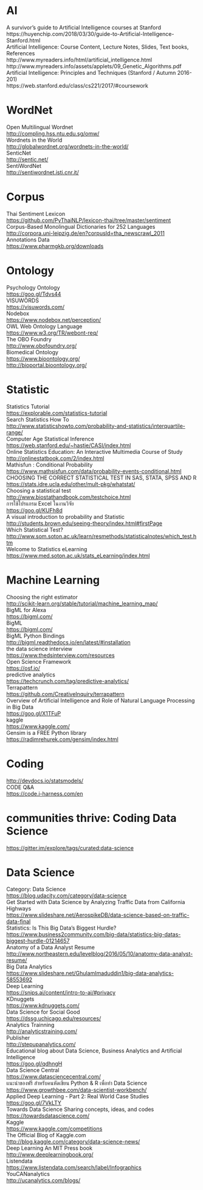 # AI
<div>
A survivor’s guide to Artificial Intelligence courses at Stanford <br>
https://huyenchip.com/2018/03/30/guide-to-Artificial-Intelligence-Stanford.html <br>
Artificial   Intelligence: Course Content, Lecture Notes, Slides, Text books, References <br>
http://www.myreaders.info/html/artificial_intelligence.html <br>
http://www.myreaders.info/assets/applets/09_Genetic_Algorithms.pdf <br>
Artificial Intelligence: Principles and Techniques (Stanford / Autumn 2016-201) <br>
https://web.stanford.edu/class/cs221/2017/#coursework <br>

# WordNet
Open Multilingual Wordnet <br>
http://compling.hss.ntu.edu.sg/omw/ <br>
Wordnets in the World <br>
http://globalwordnet.org/wordnets-in-the-world/ <br>
SenticNet <br>
http://sentic.net/ <br>
SentiWordNet <br>
http://sentiwordnet.isti.cnr.it/ <br>

# Corpus
Thai Sentiment Lexicon <br>
https://github.com/PyThaiNLP/lexicon-thai/tree/master/sentiment <br>
Corpus-Based Monolingual Dictionaries for 252 Languages <br>
http://corpora.uni-leipzig.de/en?corpusId=tha_newscrawl_2011 <br>
Annotations Data <br>
https://www.pharmgkb.org/downloads <br>

# Ontology
Psychology Ontology <br>
https://goo.gl/Tdvs44 <br>
VISUWORDS <br>
https://visuwords.com/ <br>
Nodebox <br>
https://www.nodebox.net/perception/ <br>
OWL Web Ontology Language <br>
https://www.w3.org/TR/webont-req/ <br>
The OBO Foundry<br>
http://www.obofoundry.org/ <br>
Biomedical Ontology<br>
https://www.bioontology.org/ <br>
http://bioportal.bioontology.org/ <br>

# Statistic
Statistics Tutorial <br>
https://explorable.com/statistics-tutorial <br>
Search Statistics How To<br>
http://www.statisticshowto.com/probability-and-statistics/interquartile-range/ <br>
Computer Age Statistical Inference<br>
https://web.stanford.edu/~hastie/CASI/index.html <br>
Online Statistics Education: An Interactive Multimedia Course of Study <br>
http://onlinestatbook.com/2/index.html <br>
Mathisfun : Conditional Probability<br>
https://www.mathsisfun.com/data/probability-events-conditional.html<br>
CHOOSING THE CORRECT STATISTICAL TEST IN SAS, STATA, SPSS AND R<br>
https://stats.idre.ucla.edu/other/mult-pkg/whatstat/ <br>
Choosing a statistical test <br>
http://www.biostathandbook.com/testchoice.html <br>
การใช้โปรแกรม Excel ในงานวิจัย <br>
https://goo.gl/KUFh8d <br>
A visual introduction to probability and Statistic<br>
http://students.brown.edu/seeing-theory/index.html#firstPage<br>
Which Statistical Test? <br>
http://www.som.soton.ac.uk/learn/resmethods/statisticalnotes/which_test.htm <br>
Welcome to Statistics eLearning <br>
https://www.med.soton.ac.uk/stats_eLearning/index.html <br>

# Machine Learning
Choosing the right estimator <br>
http://scikit-learn.org/stable/tutorial/machine_learning_map/ <br>
BigML for Alexa <br>
https://bigml.com/ <br>
BigML<br>
https://bigml.com/<br>
BigML Python Bindings <br>
http://bigml.readthedocs.io/en/latest/#installation<br>
the data science interview<br>
https://www.thedsinterview.com/resources <br>
Open Science Framework<br>
https://osf.io/ <br>
predictive analytics<br>
https://techcrunch.com/tag/predictive-analytics/<br>
Terrapattern<br>
https://github.com/CreativeInquiry/terrapattern<br>
Overview of Artificial Intelligence and Role of Natural Language Processing in Big Data <br>
https://goo.gl/X1TFuP <br>
kaggle<br>
https://www.kaggle.com/<br>
Gensim is a FREE Python library<br>
https://radimrehurek.com/gensim/index.html<br>

# Coding
http://devdocs.io/statsmodels/<br>
CODE Q&A <br>
https://code.i-harness.com/en <br>

# communities thrive: Coding Data Science
https://gitter.im/explore/tags/curated:data-science<br>

# Data Science
Category: Data Science <br>
https://blog.udacity.com/category/data-science <br>
Get Started with Data Science by Analyzing Traffic Data from California Highways <br>
https://www.slideshare.net/AerospikeDB/data-science-based-on-traffic-data-final <br>
Statistics: Is This Big Data’s Biggest Hurdle? <br>
https://www.business2community.com/big-data/statistics-big-datas-biggest-hurdle-01214657<br>
Anatomy of a Data Analyst Resume<br>
http://www.northeastern.edu/levelblog/2016/05/10/anatomy-data-analyst-resume/ <br>
Big Data Analytics <br>
https://www.slideshare.net/GhulamImaduddin1/big-data-analytics-58553692 <br>
Deep Learning <br>
https://snips.ai/content/intro-to-ai/#privacy <br>
KDnuggets<br>
https://www.kdnuggets.com/ <br>
Data Science for Social Good <br>
https://dssg.uchicago.edu/resources/ <br>
Analytics Trainning<br>
http://analyticstraining.com/ <br>
Publisher<br>
http://stepupanalytics.com/ <br>
Educational blog about Data Science, Business Analytics and Artificial Intelligence <br>
https://goo.gl/qdhngH <br>
Data Science Central <br>
https://www.datasciencecentral.com/ <br>
แนะนำของฟรี สำหรับคนหัดเขียน Python & R เพื่อทำ Data Science<br>
https://www.growthbee.com/data-scientist-workbench/ <br>
Applied Deep Learning - Part 2: Real World Case Studies<br>
https://goo.gl/7VkLTY<br>
Towards Data Science Sharing concepts, ideas, and codes<br>
https://towardsdatascience.com/ <br>
Kaggle <br>
https://www.kaggle.com/competitions <br>
The Official Blog of Kaggle.com<br>
http://blog.kaggle.com/category/data-science-news/ <br>
Deep Learning An MIT Press book<br>
http://www.deeplearningbook.org/ <br>
Listendata<br>
https://www.listendata.com/search/label/Infographics <br>
YouCANanalytics<br>
http://ucanalytics.com/blogs/ <br>
<br>
<br>
<br>
<br>
<br>
<br>
<br>
<br>
<br>
<br>
<br>
<br>
<br>
<br>
<br>
<br>
<br>
<br>
<br>
<br>
<br>
<br>
<br>
<br>
</div>
